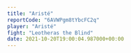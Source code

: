 ```yaml
---
title: "Aristé"
reportCode: "6AVWPgm8tYbcFC2q"
player: "Aristé"
fight: "Leotheras the Blind"
date: 2021-10-20T19:00:04.987000+00:00
---
```

